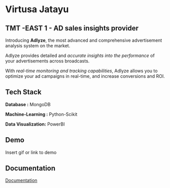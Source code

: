 
# Virtusa Jatayu 
## TMT -EAST 1 - AD sales insights provider

Introducing **Adlyze**, the most advanced and comprehensive advertisement analysis system on the market. 

Adlyze provides detailed and *accurate insights into the performance* of your advertisements across broadcasts. 

With *real-time monitoring and tracking capabilities*, Adlyze allows you to optimize your ad campaigns in real-time, and increase conversions and ROI.
## Tech Stack

**Database :** MongoDB

**Machine-Learning :** Python-Scikit

**Data Visualization:** PowerBI




## Demo

Insert gif or link to demo


## Documentation

[Documentation](https://linktodocumentation)

